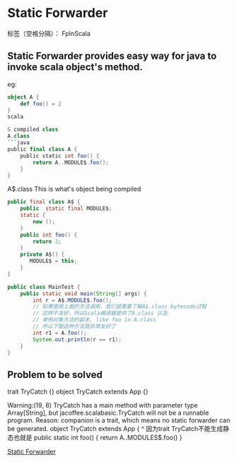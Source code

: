 # Static Forwarder

标签（空格分隔）： FpInScala

Static Forwarder provides easy way for java to invoke scala object's method.
------------------------------------------------------------------------

eg:
```scala
object A {
    def foo() = 2
}
scala

& compiled class
A.class
```java
public final class A {
    public static int foo() {
        return A..MODULE$.foo();
    }
}
```

A$.class 
This is what's object being compiled
```java
public final class A$ {
    public  static final MODULE$;
    static {
        new ();
    }
    public int foo() {
        return 2;
    }
    private A$() {
       MODULE$ = this;
    }
}

public class MainTest {
	public static void main(String[] args) {
		int r = A$.MODULE$.foo(); 
		// 如果使用上面的方法调用，我们就需要了解A$.class bytecode过程
		// 这样不友好，所以Scala编译器提供了A.class 以及  
		// 单例对象方法的副本, like foo in A.class
		// 所以下面这种方法就非常友好了
		int r1 = A.foo();
		System.out.println(r == r1);
	}
}
```


Problem to be solved
--------------------
trait TryCatch {}
object TryCatch extends App {}

Warning:(19, 8) TryCatch has a main method with parameter type Array[String], but jacoffee.scalabasic.TryCatch will not be a runnable program.
  Reason: companion is a trait, which means no static forwarder can be generated.
    object TryCatch extends App {
       ^
因为trait TryCatch不能生成静态也就是
public static int foo() {
    return A..MODULES$.foo()
}


[Static Forwarder][1]


  [1]: http://hongjiang.info/scala-static-forwarders/